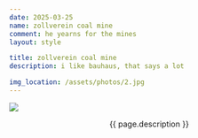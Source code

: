```yaml
---
date: 2025-03-25
name: zollverein coal mine
comment: he yearns for the mines
layout: style

title: zollverein coal mine
description: i like bauhaus, that says a lot

img_location: /assets/photos/2.jpg
---
```

<div class="row justify-content-center">
    <div class="col-10" style="max-height: 400px">
        <img style="margin: auto;display: block; max-width: 100%; max-height: 100%; object-fit: scale-down;" src="{{ page.img_location }}"/>
    <div>
    <p class="mt-1 mb-0" style="text-align: center;">{{ page.description }}</p>
</div>







